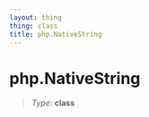 ```yaml
---
layout: thing
thing: class
title: php.NativeString
---
```

# php.NativeString



> *Type:* **class**






